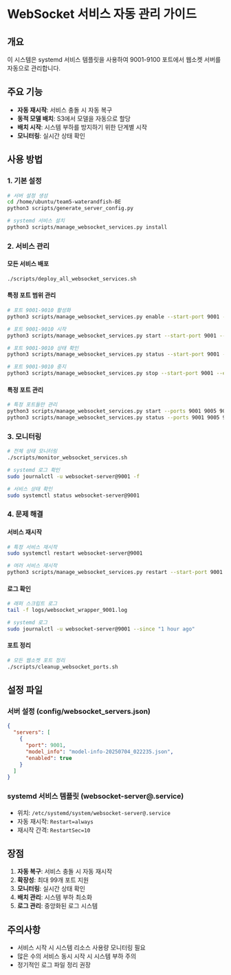 # WebSocket 서비스 자동 관리 가이드

## 개요
이 시스템은 systemd 서비스 템플릿을 사용하여 9001-9100 포트에서 웹소켓 서버를 자동으로 관리합니다.

## 주요 기능
- **자동 재시작**: 서비스 충돌 시 자동 복구
- **동적 모델 배치**: S3에서 모델을 자동으로 할당
- **배치 시작**: 시스템 부하를 방지하기 위한 단계별 시작
- **모니터링**: 실시간 상태 확인

## 사용 방법

### 1. 기본 설정
```bash
# 서버 설정 생성
cd /home/ubuntu/team5-waterandfish-BE
python3 scripts/generate_server_config.py

# systemd 서비스 설치
python3 scripts/manage_websocket_services.py install
```

### 2. 서비스 관리

#### 모든 서비스 배포
```bash
./scripts/deploy_all_websocket_services.sh
```

#### 특정 포트 범위 관리
```bash
# 포트 9001-9010 활성화
python3 scripts/manage_websocket_services.py enable --start-port 9001 --end-port 9010

# 포트 9001-9010 시작
python3 scripts/manage_websocket_services.py start --start-port 9001 --end-port 9010

# 포트 9001-9010 상태 확인
python3 scripts/manage_websocket_services.py status --start-port 9001 --end-port 9010

# 포트 9001-9010 중지
python3 scripts/manage_websocket_services.py stop --start-port 9001 --end-port 9010
```

#### 특정 포트 관리
```bash
# 특정 포트들만 관리
python3 scripts/manage_websocket_services.py start --ports 9001 9005 9010
python3 scripts/manage_websocket_services.py status --ports 9001 9005 9010
```

### 3. 모니터링
```bash
# 전체 상태 모니터링
./scripts/monitor_websocket_services.sh

# systemd 로그 확인
sudo journalctl -u websocket-server@9001 -f

# 서비스 상태 확인
sudo systemctl status websocket-server@9001
```

### 4. 문제 해결

#### 서비스 재시작
```bash
# 특정 서비스 재시작
sudo systemctl restart websocket-server@9001

# 여러 서비스 재시작
python3 scripts/manage_websocket_services.py restart --start-port 9001 --end-port 9005
```

#### 로그 확인
```bash
# 래퍼 스크립트 로그
tail -f logs/websocket_wrapper_9001.log

# systemd 로그
sudo journalctl -u websocket-server@9001 --since "1 hour ago"
```

#### 포트 정리
```bash
# 모든 웹소켓 포트 정리
./scripts/cleanup_websocket_ports.sh
```

## 설정 파일

### 서버 설정 (config/websocket_servers.json)
```json
{
  "servers": [
    {
      "port": 9001,
      "model_info": "model-info-20250704_022235.json",
      "enabled": true
    }
  ]
}
```

### systemd 서비스 템플릿 (websocket-server@.service)
- 위치: `/etc/systemd/system/websocket-server@.service`
- 자동 재시작: `Restart=always`
- 재시작 간격: `RestartSec=10`

## 장점
1. **자동 복구**: 서비스 충돌 시 자동 재시작
2. **확장성**: 최대 99개 포트 지원
3. **모니터링**: 실시간 상태 확인
4. **배치 관리**: 시스템 부하 최소화
5. **로그 관리**: 중앙화된 로그 시스템

## 주의사항
- 서비스 시작 시 시스템 리소스 사용량 모니터링 필요
- 많은 수의 서비스 동시 시작 시 시스템 부하 주의
- 정기적인 로그 파일 정리 권장
